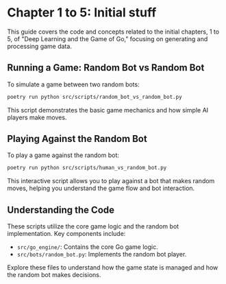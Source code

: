 # Chapter 1 to 5: Initial stuff

This guide covers the code and concepts related to the initial chapters, 1 to 5, of "Deep Learning and the Game of Go," focusing on generating and processing game data.

## Running a Game: Random Bot vs Random Bot

To simulate a game between two random bots:

```bash
poetry run python src/scripts/random_bot_vs_random_bot.py
```

This script demonstrates the basic game mechanics and how simple AI players make moves.

## Playing Against the Random Bot

To play a game against the random bot:

```bash
poetry run python src/scripts/human_vs_random_bot.py
```

This interactive script allows you to play against a bot that makes random moves, helping you understand the game flow and bot interaction.

## Understanding the Code

These scripts utilize the core game logic and the random bot implementation. Key components include:

- `src/go_engine/`: Contains the core Go game logic.
- `src/bots/random_bot.py`: Implements the random bot player.

Explore these files to understand how the game state is managed and how the random bot makes decisions.
